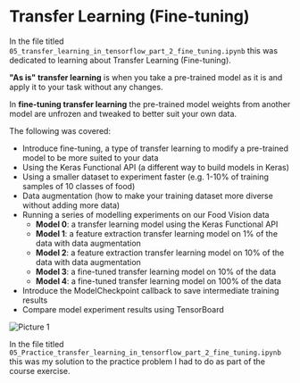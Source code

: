 # Transfer Learning (Fine-tuning)

In the file titled ` 05_transfer_learning_in_tensorflow_part_2_fine_tuning.ipynb` this was dedicated to learning about Transfer Learning (Fine-tuning).

**"As is" transfer learning** is when you take a pre-trained model as it is and apply it to your task without any changes.

In **fine-tuning transfer learning** the pre-trained model weights from another model are unfrozen and tweaked to better suit your own data.

The following was covered: 
- Introduce fine-tuning, a type of transfer learning to modify a pre-trained model to be more suited to your data
- Using the Keras Functional API (a different way to build models in Keras)
- Using a smaller dataset to experiment faster (e.g. 1-10% of training samples of 10 classes of food)
- Data augmentation (how to make your training dataset more diverse without adding more data)
- Running a series of modelling experiments on our Food Vision data
  - **Model 0**: a transfer learning model using the Keras Functional API
  - **Model 1**: a feature extraction transfer learning model on 1% of the data with data augmentation
  - **Model 2**: a feature extraction transfer learning model on 10% of the data with data augmentation
  - **Model 3**: a fine-tuned transfer learning model on 10% of the data
  - **Model 4**: a fine-tuned transfer learning model on 100% of the data
- Introduce the ModelCheckpoint callback to save intermediate training results
- Compare model experiment results using TensorBoard

![Picture 1](https://github.com/SGhuman123/Data-Science-Portfolio/assets/63066897/05eb0680-dde2-4a04-a488-7607a5c6d65e)

 
In the file titled ` 05_Practice_transfer_learning_in_tensorflow_part_2_fine_tuning.ipynb` this was my solution to the practice problem I had to do as part of the course exercise.

